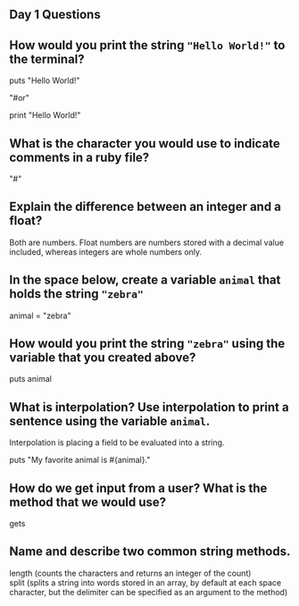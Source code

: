 ## Day 1 Questions

## How would you print the string `"Hello World!"` to the terminal?

puts "Hello World!"  

"#or"  

print "Hello World!"

## What is the character you would use to indicate comments in a ruby file?

"#"

## Explain the difference between an integer and a float?

Both are numbers. Float numbers are numbers stored with a decimal value included, whereas integers are whole numbers only.

## In the space below, create a variable `animal` that holds the string `"zebra"`

animal = "zebra"

## How would you print the string `"zebra"` using the variable that you created above?

puts animal

## What is interpolation? Use interpolation to print a sentence using the variable `animal`.

Interpolation is placing a field to be evaluated into a string.  

puts "My favorite animal is #{animal}."

## How do we get input from a user? What is the method that we would use?

gets

## Name and describe two common string methods.

length (counts the characters and returns an integer of the count)  
split (splits a string into words stored in an array, by default at each space character, but the delimiter can be specified as an argument to the method)
